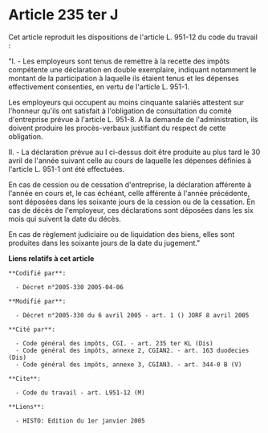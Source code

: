 # Article 235 ter J

Cet article reproduit les dispositions de l'article L. 951-12 du code du travail :

"I. - Les employeurs sont tenus de remettre à la recette des impôts compétente une déclaration en double exemplaire,
indiquant notamment le montant de la participation à laquelle ils étaient tenus et les dépenses effectivement consenties, en
vertu de l'article L. 951-1.

Les employeurs qui occupent au moins cinquante salariés attestent sur l'honneur qu'ils ont satisfait à l'obligation de
consultation du comité d'entreprise prévue à l'article L. 951-8. A la demande de l'administration, ils doivent produire les
procès-verbaux justifiant du respect de cette obligation.

II. - La déclaration prévue au I ci-dessus doit être produite au plus tard le 30 avril de l'année suivant celle au cours de
laquelle les dépenses définies à l'article L. 951-1 ont été effectuées.

En cas de cession ou de cessation d'entreprise, la déclaration afférente à l'année en cours et, le cas échéant, celle
afférente à l'année précédente, sont déposées dans les soixante jours de la cession ou de la cessation. En cas de décès de
l'employeur, ces déclarations sont déposées dans les six mois qui suivent la date du décès.

En cas de règlement judiciaire ou de liquidation des biens, elles sont produites dans les soixante jours de la date du
jugement."

**Liens relatifs à cet article**

	**Codifié par**:

	  - Décret n°2005-330 2005-04-06

	**Modifié par**:

	  - Décret n°2005-330 du 6 avril 2005 - art. 1 () JORF 8 avril 2005

	**Cité par**:

	  - Code général des impôts, CGI. - art. 235 ter KL (Dis)
	  - Code général des impôts, annexe 2, CGIAN2. - art. 163 duodecies (Dis)
	  - Code général des impôts, annexe 3, CGIAN3. - art. 344-0 B (V)

	**Cite**:

	  - Code du travail - art. L951-12 (M)

	**Liens**:

	  - HISTO: Edition du 1er janvier 2005
